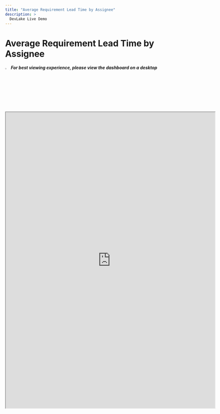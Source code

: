 ```yaml
---
title: "Average Requirement Lead Time by Assignee"
description: >
  DevLake Live Demo
---
```


# Average Requirement Lead Time by Assignee

<div className="info">
  <h5>
    <img
      src="https://user-images.githubusercontent.com/84442212/197146839-c2d116e6-e0b8-40a0-bb29-e51fb4805a81.png"
      alt=""
      width="3%"
    /> For best viewing experience, please view the dashboard on a desktop
  </h5>
</div>

<iframe src="https://grafana-lake.demo.devlake.io/d/q27fk7cnk/demo-average-requirement-lead-time-by-assignee?orgId=1&from=now-6M&to=now" width="135%" height="960px"></iframe>
